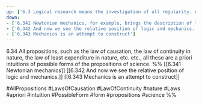 ```yaml
---
up: ['6.3 Logical research means the investigation of all regularity. And outside logic all is accident.']
down:
- ['6.341 Newtonian mechanics, for example, brings the description of the universe to a unified form.']
- ['6.342 And now we see the relative position of logic and mechanics.']
- ['6.343 Mechanics is an attempt to construct']
---
```

6.34 All propositions, such as the law of causation, the law of continuity in nature, the law of least expenditure in nature, etc. etc., all these are a priori intuitions of possible forms of the propositions of science.
%%
[[6.341 Newtonian mechanics]]
[[6.342 And now we see the relative position of logic and mechanics.]]
[[6.343 Mechanics is an attempt to construct]]

#AllPropositions #LawsOfCausation #LawOfContinuity #nature #Laws #apriori #intuition #PossibleForm #form #propositions #science %%